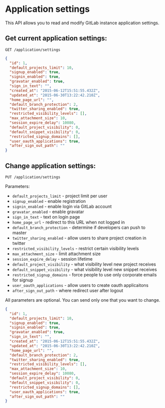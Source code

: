 # Application settings

This API allows you to read and modify GitLab instance application settings. 


## Get current application settings: 

```
GET /application/settings
```

```json
{
  "id": 1,
  "default_projects_limit": 10,
  "signup_enabled": true,
  "signin_enabled": true,
  "gravatar_enabled": true,
  "sign_in_text": "",
  "created_at": "2015-06-12T15:51:55.432Z",
  "updated_at": "2015-06-30T13:22:42.210Z",
  "home_page_url": "",
  "default_branch_protection": 2,
  "twitter_sharing_enabled": true,
  "restricted_visibility_levels": [],
  "max_attachment_size": 10,
  "session_expire_delay": 10080,
  "default_project_visibility": 0,
  "default_snippet_visibility": 0,
  "restricted_signup_domains": [],
  "user_oauth_applications": true,
  "after_sign_out_path": ""
}
```

## Change application settings: 



```
PUT /application/settings
```

Parameters:

- `default_projects_limit` - project limit per user
- `signup_enabled` - enable registration
- `signin_enabled` - enable login via GitLab account
- `gravatar_enabled` - enable gravatar
- `sign_in_text` - text on login page
- `home_page_url` - redirect to this URL when not logged in
- `default_branch_protection` - determine if developers can push to master
- `twitter_sharing_enabled` - allow users to share project creation in twitter
- `restricted_visibility_levels` - restrict certain visibility levels
- `max_attachment_size` - limit attachment size
- `session_expire_delay` - session lifetime
- `default_project_visibility` - what visibility level new project receives
- `default_snippet_visibility` - what visibility level new snippet receives
- `restricted_signup_domains` - force people to use only corporate emails for signup
- `user_oauth_applications` - allow users to create oauth applicaitons
- `after_sign_out_path` - where redirect user after logout

All parameters are optional. You can send only one that you want to change.


```json
{
  "id": 1,
  "default_projects_limit": 10,
  "signup_enabled": true,
  "signin_enabled": true,
  "gravatar_enabled": true,
  "sign_in_text": "",
  "created_at": "2015-06-12T15:51:55.432Z",
  "updated_at": "2015-06-30T13:22:42.210Z",
  "home_page_url": "",
  "default_branch_protection": 2,
  "twitter_sharing_enabled": true,
  "restricted_visibility_levels": [],
  "max_attachment_size": 10,
  "session_expire_delay": 10080,
  "default_project_visibility": 0,
  "default_snippet_visibility": 0,
  "restricted_signup_domains": [],
  "user_oauth_applications": true,
  "after_sign_out_path": ""
}
```
